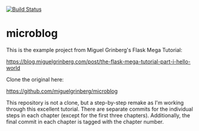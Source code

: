 [![Build Status](https://travis-ci.org/cjolowicz/microblog.svg?branch=master)](https://travis-ci.org/cjolowicz/microblog)

# microblog
This is the example project from Miguel Grinberg's Flask Mega Tutorial:

  https://blog.miguelgrinberg.com/post/the-flask-mega-tutorial-part-i-hello-world

Clone the original here:

 https://github.com/miguelgrinberg/microblog
 
This repository is not a clone, but a step-by-step remake as I'm working through this excellent tutorial. There are separate commits for the individual steps in each chapter (except for the first three chapters). Additionally, the final commit in each chapter is tagged with the chapter number.
